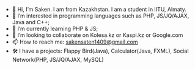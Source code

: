 - 👋 Hi, I’m Saken. I am from Kazakhstan. I am a student in IITU, Almaty.
- 👀 I’m interested in programming languages such as PHP, JS/JQ/AJAX, Java and C++;
- 🌱 I’m currently learning PHP & JS;
- 💞️ I’m looking to collaborate on Kolesa.kz or Kaspi.kz or Google.com
- 📫 How to reach me: sakensaten1409@gmail.com
- 🛠 I have a projects: Flappy Bird(Java), Calculator(Java, FXML), Social Network(PHP, JS/JQ/AJAX, MySQL)
